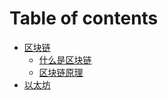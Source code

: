 # Table of contents

* [区块链](README.md)
  * [什么是区块链](qu-kuai-lian/ren-shi-qu-kuai-lian.md)
  * [区块链原理](qu-kuai-lian/qu-kuai-lian-yuan-li.md)
* [以太坊](yi-tai-fang.md)
